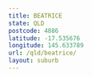 ```yaml
---
title: BEATRICE
state: QLD
postcode: 4886
latitude: -17.535676
longitude: 145.633789
url: /qld/beatrice/
layout: suburb
---
```

